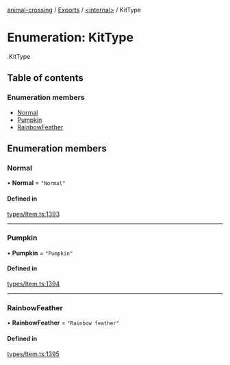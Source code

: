 [animal-crossing](../README.md) / [Exports](../modules.md) / [<internal\>](../modules/internal_.md) / KitType

# Enumeration: KitType

[<internal>](../modules/internal_.md).KitType

## Table of contents

### Enumeration members

- [Normal](internal_.KitType.md#normal)
- [Pumpkin](internal_.KitType.md#pumpkin)
- [RainbowFeather](internal_.KitType.md#rainbowfeather)

## Enumeration members

### Normal

• **Normal** = `"Normal"`

#### Defined in

[types/Item.ts:1393](https://github.com/Norviah/animal-crossing/blob/d6e407b/module/types/Item.ts#L1393)

___

### Pumpkin

• **Pumpkin** = `"Pumpkin"`

#### Defined in

[types/Item.ts:1394](https://github.com/Norviah/animal-crossing/blob/d6e407b/module/types/Item.ts#L1394)

___

### RainbowFeather

• **RainbowFeather** = `"Rainbow feather"`

#### Defined in

[types/Item.ts:1395](https://github.com/Norviah/animal-crossing/blob/d6e407b/module/types/Item.ts#L1395)
